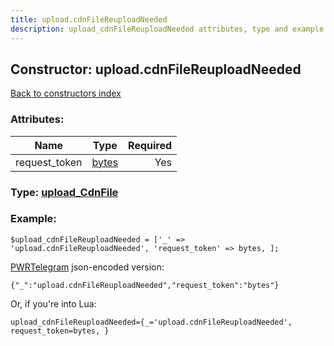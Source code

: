 ```yaml
---
title: upload.cdnFileReuploadNeeded
description: upload_cdnFileReuploadNeeded attributes, type and example
---
```

## Constructor: upload.cdnFileReuploadNeeded  
[Back to constructors index](index.md)



### Attributes:

| Name     |    Type       | Required |
|----------|:-------------:|---------:|
|request\_token|[bytes](../types/bytes.md) | Yes|



### Type: [upload\_CdnFile](../types/upload_CdnFile.md)


### Example:

```
$upload_cdnFileReuploadNeeded = ['_' => 'upload.cdnFileReuploadNeeded', 'request_token' => bytes, ];
```  

[PWRTelegram](https://pwrtelegram.xyz) json-encoded version:

```
{"_":"upload.cdnFileReuploadNeeded","request_token":"bytes"}
```


Or, if you're into Lua:  


```
upload_cdnFileReuploadNeeded={_='upload.cdnFileReuploadNeeded', request_token=bytes, }

```


